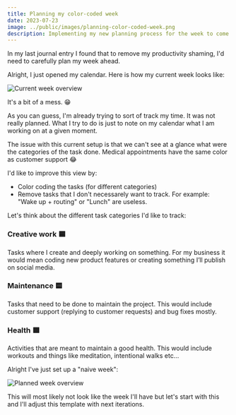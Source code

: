 ```yaml
---
title: Planning my color-coded week
date: 2023-07-23
image: ../public/images/planning-color-coded-week.png
description: Implementing my new planning process for the week to come
---
```


In my last journal entry I found that to remove my productivity shaming, I'd need to carefully plan my week ahead.

Alright, I just opened my calendar. Here is how my current week looks like:

![Current week overview](https://s3.baptistearno.com/current-week.png)

It's a bit of a mess. 😁

As you can guess, I'm already trying to sort of track my time. It was not really planned. What I try to do is just to note on my calendar what I am working on at a given moment.

The issue with this current setup is that we can't see at a glance what were the categories of the task done. Medical appointments have the same color as customer support 😂

I'd like to improve this view by:

- Color coding the tasks (for different categories)
- Remove tasks that I don't necessarely want to track. For example: "Wake up + routing" or "Lunch" are useless.

Let's think about the different task categories I'd like to track:

### Creative work 🟦

Tasks where I create and deeply working on something. For my business it would mean coding new product features or creating something I’ll publish on social media.

### Maintenance 🟨

Tasks that need to be done to maintain the project. This would include customer support (replying to customer requests) and bug fixes mostly.

### Health 🟩

Activities that are meant to maintain a good health. This would include workouts and things like meditation, intentional walks etc...

Alright I've just set up a "naive week":

![Planned week overview](https://s3.baptistearno.com/planned-week.png)

This will most likely not look like the week I'll have but let's start with this and I'll adjust this template with next iterations.
